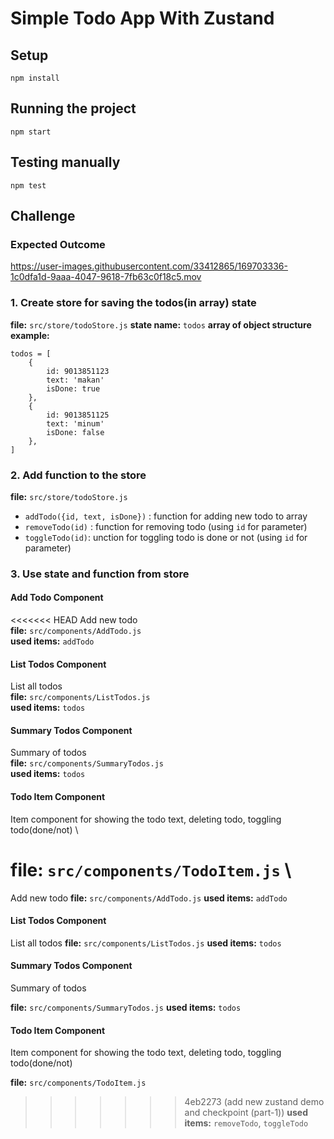 # Simple Todo App With Zustand

## Setup
```shell
npm install
```

## Running the project
```shell
npm start
```

## Testing manually
```shell
npm test
```

## Challenge
### Expected Outcome


https://user-images.githubusercontent.com/33412865/169703336-1c0dfa1d-9aaa-4047-9618-7fb63c0f18c5.mov



### 1. Create store for saving the todos(in array) state
__file:__ `src/store/todoStore.js`
__state name:__ `todos`
__array of object structure example:__ 
```TS
todos = [
    {
        id: 9013851123
        text: 'makan'
        isDone: true
    },
    {
        id: 9013851125
        text: 'minum'
        isDone: false
    },
]
```

### 2. Add function to the store
__file:__ `src/store/todoStore.js`

- `addTodo({id, text, isDone})` : function for adding new todo to array
- `removeTodo(id)` : function for removing todo (using `id` for parameter)
- `toggleTodo(id)`: unction for toggling todo is done or not (using `id` for parameter)

### 3. Use state and function from store

#### Add Todo Component
<<<<<<< HEAD
Add new todo \
__file:__ `src/components/AddTodo.js` \
__used items:__ `addTodo`

#### List Todos Component
List all todos \
__file:__ `src/components/ListTodos.js` \
__used items:__ `todos` 

#### Summary Todos Component
Summary of todos \
__file:__ `src/components/SummaryTodos.js` \
__used items:__ `todos` 

#### Todo Item Component
Item component for showing the todo text, deleting todo, toggling todo(done/not) \

__file:__ `src/components/TodoItem.js` \
=======
Add new todo
__file:__ `src/components/AddTodo.js`
__used items:__ `addTodo`

#### List Todos Component
List all todos
__file:__ `src/components/ListTodos.js`
__used items:__ `todos`

#### Summary Todos Component
Summary of todos

__file:__ `src/components/SummaryTodos.js`
__used items:__ `todos`

#### Todo Item Component
Item component for showing the todo text, deleting todo, toggling todo(done/not)

__file:__ `src/components/TodoItem.js`
>>>>>>> 4eb2273 (add new zustand demo and checkpoint (part-1))
__used items:__ `removeTodo`, `toggleTodo`
